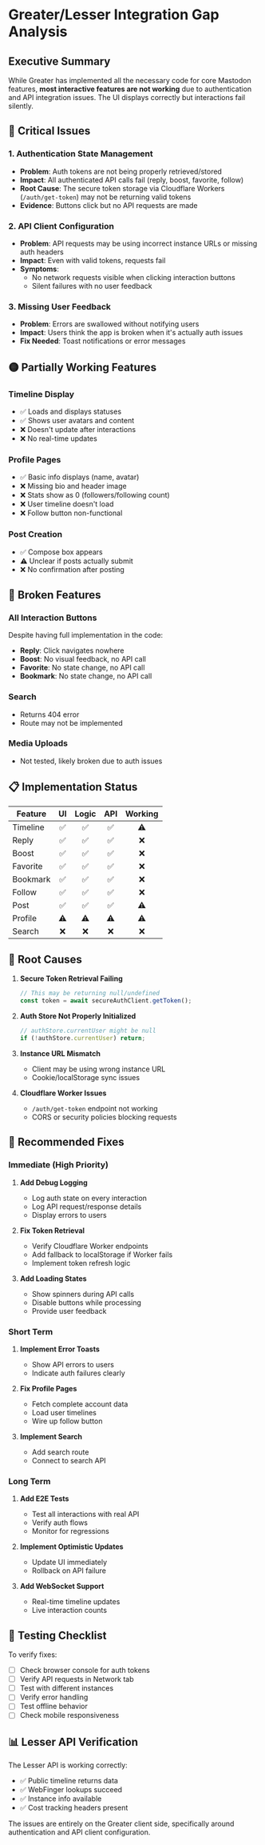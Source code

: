 # Greater/Lesser Integration Gap Analysis

## Executive Summary

While Greater has implemented all the necessary code for core Mastodon features, **most interactive features are not working** due to authentication and API integration issues. The UI displays correctly but interactions fail silently.

## 🔴 Critical Issues

### 1. **Authentication State Management**
- **Problem**: Auth tokens are not being properly retrieved/stored
- **Impact**: All authenticated API calls fail (reply, boost, favorite, follow)
- **Root Cause**: The secure token storage via Cloudflare Workers (`/auth/get-token`) may not be returning valid tokens
- **Evidence**: Buttons click but no API requests are made

### 2. **API Client Configuration**
- **Problem**: API requests may be using incorrect instance URLs or missing auth headers
- **Impact**: Even with valid tokens, requests fail
- **Symptoms**: 
  - No network requests visible when clicking interaction buttons
  - Silent failures with no user feedback

### 3. **Missing User Feedback**
- **Problem**: Errors are swallowed without notifying users
- **Impact**: Users think the app is broken when it's actually auth issues
- **Fix Needed**: Toast notifications or error messages

## 🟡 Partially Working Features

### Timeline Display
- ✅ Loads and displays statuses
- ✅ Shows user avatars and content
- ❌ Doesn't update after interactions
- ❌ No real-time updates

### Profile Pages  
- ✅ Basic info displays (name, avatar)
- ❌ Missing bio and header image
- ❌ Stats show as 0 (followers/following count)
- ❌ User timeline doesn't load
- ❌ Follow button non-functional

### Post Creation
- ✅ Compose box appears
- ⚠️  Unclear if posts actually submit
- ❌ No confirmation after posting

## 🔴 Broken Features

### All Interaction Buttons
Despite having full implementation in the code:
- **Reply**: Click navigates nowhere
- **Boost**: No visual feedback, no API call
- **Favorite**: No state change, no API call  
- **Bookmark**: No state change, no API call

### Search
- Returns 404 error
- Route may not be implemented

### Media Uploads
- Not tested, likely broken due to auth issues

## 📋 Implementation Status

| Feature | UI | Logic | API | Working |
|---------|:--:|:-----:|:---:|:-------:|
| Timeline | ✅ | ✅ | ✅ | ⚠️ |
| Reply | ✅ | ✅ | ✅ | ❌ |
| Boost | ✅ | ✅ | ✅ | ❌ |
| Favorite | ✅ | ✅ | ✅ | ❌ |
| Bookmark | ✅ | ✅ | ✅ | ❌ |
| Follow | ✅ | ✅ | ✅ | ❌ |
| Post | ✅ | ✅ | ✅ | ⚠️ |
| Profile | ⚠️ | ⚠️ | ⚠️ | ⚠️ |
| Search | ❌ | ❌ | ❌ | ❌ |

## 🔧 Root Causes

1. **Secure Token Retrieval Failing**
   ```typescript
   // This may be returning null/undefined
   const token = await secureAuthClient.getToken();
   ```

2. **Auth Store Not Properly Initialized**
   ```typescript
   // authStore.currentUser might be null
   if (!authStore.currentUser) return;
   ```

3. **Instance URL Mismatch**
   - Client may be using wrong instance URL
   - Cookie/localStorage sync issues

4. **Cloudflare Worker Issues**
   - `/auth/get-token` endpoint not working
   - CORS or security policies blocking requests

## 🚀 Recommended Fixes

### Immediate (High Priority)
1. **Add Debug Logging**
   - Log auth state on every interaction
   - Log API request/response details
   - Display errors to users

2. **Fix Token Retrieval**
   - Verify Cloudflare Worker endpoints
   - Add fallback to localStorage if Worker fails
   - Implement token refresh logic

3. **Add Loading States**
   - Show spinners during API calls
   - Disable buttons while processing
   - Provide user feedback

### Short Term
1. **Implement Error Toasts**
   - Show API errors to users
   - Indicate auth failures clearly

2. **Fix Profile Pages**
   - Fetch complete account data
   - Load user timelines
   - Wire up follow button

3. **Implement Search**
   - Add search route
   - Connect to search API

### Long Term
1. **Add E2E Tests**
   - Test all interactions with real API
   - Verify auth flows
   - Monitor for regressions

2. **Implement Optimistic Updates**
   - Update UI immediately
   - Rollback on API failure

3. **Add WebSocket Support**
   - Real-time timeline updates
   - Live interaction counts

## 🧪 Testing Checklist

To verify fixes:
- [ ] Check browser console for auth tokens
- [ ] Verify API requests in Network tab
- [ ] Test with different instances
- [ ] Verify error handling
- [ ] Test offline behavior
- [ ] Check mobile responsiveness

## 📊 Lesser API Verification

The Lesser API is working correctly:
- ✅ Public timeline returns data
- ✅ WebFinger lookups succeed
- ✅ Instance info available
- ✅ Cost tracking headers present

The issues are entirely on the Greater client side, specifically around authentication and API client configuration.